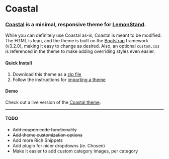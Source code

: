 Coastal
=============

### [Coastal](https://coastal.lemonstand.com/) is a minimal, responsive theme for [LemonStand](https://lemonstand.com/).

While you can definitely use Coastal as-is, Coastal is meant to be modified. The HTML is lean, and the theme is built on the [Bootstrap](http://getbootstrap.com/) framework (v3.2.0), making it easy to change as desired. Also, an optional `custom.css` is referenced in the theme to make adding overriding styles even easier.


#### Quick Install

1. Download this theme as a [zip file](https://github.com/hotmeteor/coastal-theme/archive/master.zip)
2. Follow the instructions for [importing a theme](http://docs.lemonstand.com/article/69-how-to-import-a-theme)

#### Demo

Check out a live version of the [Coastal theme](https://coastal.lemonstand.com/).

***

#### TODO
- ~~Add coupon code functionality~~
- ~~Add theme customization options~~
- Add more Rich Snippets
- Add plugin for nicer dropdowns (ie. Chosen)
- Make it easier to add custom category images, per category
